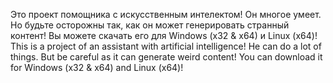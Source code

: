 Это проект помощника с искусственным интелектом! Он многое умеет. Но будьте осторожны так, как он может генерировать странный контент!
Вы можете скачать его для Windows (x32 & x64) и Linux (x64)!
This is a project of an assistant with artificial intelligence! He can do a lot of things. But be careful as it can generate weird content!
You can download it for Windows (x32 & x64) and Linux (x64)!
